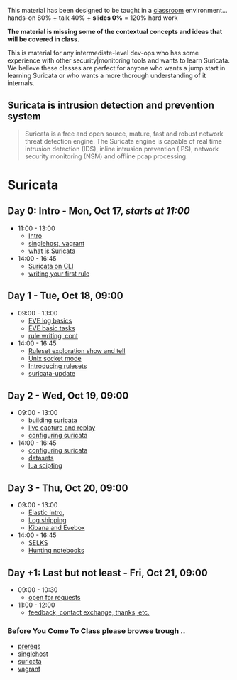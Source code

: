 
This material has been designed to be taught in a [classroom](https://ccdcoe.org/training/cyber-defence-monitoring-course-rule-based-threat-detection/) environment... hands-on 80% + talk 40% + **slides 0%** = 120% hard work 

**The material is missing some of the contextual concepts and ideas that will be covered in class.**

This is material for any intermediate-level dev-ops who has some experience with other security|monitoring tools and wants to learn Suricata. We believe these classes are perfect for anyone who wants a jump start in learning Suricata or who wants a more thorough understanding of it internals.

## Suricata is intrusion detection and prevention system

> Suricata is a free and open source, mature, fast and robust network threat detection engine. The Suricata engine is capable of real time intrusion detection (IDS), inline intrusion prevention (IPS), network security monitoring (NSM) and offline pcap processing.

# Suricata 

## Day 0: Intro - Mon, Oct 17, *starts at 11:00*

 * 11:00 - 13:00
   * [Intro](/Suricata/intro.md)
   * [singlehost, vagrant](/singlehost)
   * [what is Suricata](/Suricata/intro)
 * 14:00 - 16:45
   * [Suricata on CLI](/Suricata/intro)
   * [writing your first rule](/Suricata/intro#writing-your-first-rule)

## Day 1 - Tue, Oct 18, 09:00
 * 09:00 - 13:00
   * [EVE log basics](/Suricata/eve)
   * [EVE basic tasks](/Suricata/eve#tasks)
   * [rule writing, cont](/Suricata/rules)
 * 14:00 - 16:45
   * [Ruleset exploration show and tell](/Suricata/rulesets#show-and-tell)
   * [Unix socket mode](/Suricata/unix-socket)
   * [Introducing rulesets](/Suricata/rulesets)
   * [suricata-update](/Suricata/suricata-update)

## Day 2 - Wed, Oct 19, 09:00
 * 09:00 - 13:00
   * [building suricata](/Suricata/build)
   * [live capture and replay](/Suricata/live)
   * [configuring suricata](/Suricata/config)
 * 14:00 - 16:45
   * [configuring suricata](/Suricata/config)
   * [datasets](/Suricata/datasets)
   * [lua scipting](/Suricata/lua)

## Day 3 - Thu, Oct 20, 09:00
 * 09:00 - 13:00
   * [Elastic intro](/Suricata/elastic), 
   * [Log shipping](/Suricata/elastic-log-shipping)
   * [Kibana and Evebox](/Suricata/frontend)
 * 14:00 - 16:45
   * [SELKS]()
   * [Hunting notebooks]()

## Day +1: Last but not least - Fri, Oct 21, 09:00
 * 09:00 - 10:30
   * [open for requests](/Suricata)
 * 11:00 - 12:00
   * [feedback, contact exchange, thanks, etc.](/common/Closing.md)

### Before You Come To Class please browse trough ..

 * [prereqs](https://github.com/ccdcoe/CDMCS/tree/master/prerequisites)
 * [singlehost](https://github.com/ccdcoe/CDMCS/tree/master/singlehost)
 * [suricata](https://suricata.readthedocs.io/en/latest/)
 * [vagrant](https://github.com/ccdcoe/CDMCS/tree/master/common/vagrant)
